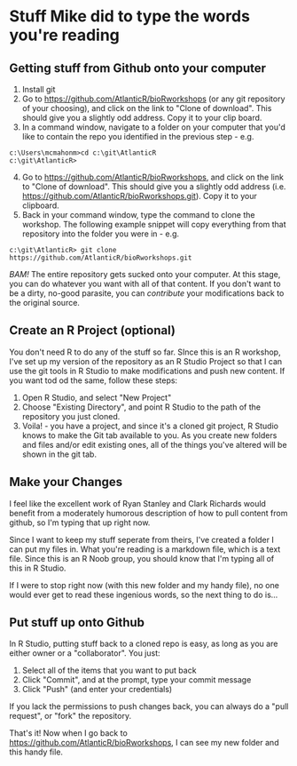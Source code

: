 # Stuff Mike did to type the words you're reading

## Getting stuff from Github onto your computer

  1. Install git
  2.  Go to https://github.com/AtlanticR/bioRworkshops (or any git repository of your choosing), and click on the link to "Clone of download".  This should give you a slightly odd address.  Copy it to your clip board.
  3. In a command window, navigate to a folder on your computer that you'd like to contain the repo you identified in the previous step - e.g.

```
c:\Users\mcmahonm>cd c:\git\AtlanticR
c:\git\AtlanticR>
```

  4.  Go to https://github.com/AtlanticR/bioRworkshops, and click on the link to "Clone of download".  This should give you a slightly odd address (i.e. https://github.com/AtlanticR/bioRworkshops.git).  Copy it to your clipboard.
  4. Back in your command window, type the command to clone the workshop.  The following example snippet will copy everything from that repository into the folder you were in  - e.g.
  
  `c:\git\AtlanticR> git clone https://github.com/AtlanticR/bioRworkshops.git`
  
*BAM!* The entire repository gets sucked onto your computer.  At this stage, you can do whatever you want with all of that content.   If you don't want to be a dirty, no-good parasite, you can *contribute* your modifications back to the original source.  

## Create an R Project (optional)

You don't need R to do any of the stuff so far.  SInce this is an R workshop, I've set up my version of the repository as an R Studio Project so that I can use the git tools in R Studio to make modifications and push new content.  If you want tod od the same, follow these steps:

  1) Open R Studio, and select "New Project"
  2) Choose "Existing Directory", and point R Studio to the path of the repository you just cloned.
  3) Voila! - you have a project, and since it's a cloned git project, R Studio knows to make the Git tab available to you.  As you create new folders and files and/or edit existing ones, all of the things you've altered will be shown in the git tab.

## Make your Changes

I feel like the excellent work of Ryan Stanley and Clark Richards would benefit from a moderately humorous description of how to pull content from github, so I'm typing that up right now.  

Since I want to keep my stuff seperate from theirs, I've created a folder I can put my files in.   What you're reading is a markdown file, which is a text file. Since this is an R Noob group, you should know that I'm typing all of this in R Studio.  

If I were to stop right now (with this new folder and my handy file), no one would ever get to read these ingenious words, so the next thing to do is...

## Put stuff up onto Github

In R Studio, putting stuff back to a cloned repo is easy, as long as you are either owner or a "collaborator".  You just:
  1) Select all of the items that you want to put back
  2) Click "Commit", and at the prompt, type your commit message
  3) Click "Push" (and enter your credentials)
  
If you lack the permissions to push changes back, you can always do a "pull request", or "fork" the repository.

That's it!  Now when I go back to https://github.com/AtlanticR/bioRworkshops, I can see my new folder and this handy file.